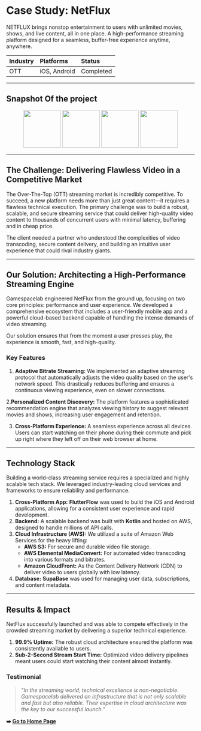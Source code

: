 # Case Study: NetFlux



NETFLUX brings nonstop entertainment to users with unlimited movies, shows, and live content, all in one place. A high-performance streaming platform designed for a seamless, buffer-free experience anytime, anywhere.

| **Industry** | **Platforms** | **Status** |
| :--- | :--- | :--- |
| OTT| iOS, Android| Completed |

---

## Snapshot Of the project

<p align = "center">
   <img src="https://cdn.discordapp.com/attachments/865420585437102090/1425192218460688415/image.png?ex=68e6b12f&is=68e55faf&hm=145719511edb70c6a0817fe42a4455325b7be0547bb711e67e483b26eb3ddc41&" height="100" width="100"/>
<img src="https://cdn.discordapp.com/attachments/865420585437102090/1425192646707646564/image.png?ex=68e6b195&is=68e56015&hm=3d688ab14f1e77ff6ba62b55472ef54e856dd31600c7231f87d7f5564bf197eb&" height="100" width="100"/>
<img src="https://cdn.discordapp.com/attachments/865420585437102090/1425192874663874570/image.png?ex=68e6b1cc&is=68e5604c&hm=e8b2b962bb424d26773ff67b855f81461280784b8fa7b404fd8d9b8ae6226f84&" height="100" width="100"/>
<img src="https://cdn.discordapp.com/attachments/865420585437102090/1425192950639624214/image.png?ex=68e6b1de&is=68e5605e&hm=0f02735cf5eff6d74e0b11d4f065d74461007eb4e8530015cd1465d2e0cf45e9&" height="100" width="100"/>
</p>

---
## The Challenge: Delivering Flawless Video in a Competitive Market

The Over-The-Top (OTT) streaming market is incredibly competitive. To succeed, a new platform needs more than just great content—it requires a flawless technical execution. The primary challenge was to build a robust, scalable, and secure streaming service that could deliver high-quality video content to thousands of concurrent users with minimal latency, buffering and in cheap price.

The client needed a partner who understood the complexities of video transcoding, secure content delivery, and building an intuitive user experience that could rival industry giants.

---

## Our Solution: Architecting a High-Performance Streaming Engine

Gamespacelab engineered NetFlux from the ground up, focusing on two core principles: performance and user experience. We developed a comprehensive ecosystem that includes a user-friendly mobile app and a powerful cloud-based backend capable of handling the intense demands of video streaming.

Our solution ensures that from the moment a user presses play, the experience is smooth, fast, and high-quality.


### Key Features

1. **Adaptive Bitrate Streaming:** We implemented an adaptive streaming protocol that automatically adjusts the video quality based on the user's network speed. This drastically reduces buffering and ensures a continuous viewing experience, even on slower connections.
   
2.**Personalized Content Discovery:** The platform features a sophisticated recommendation engine that analyzes viewing history to suggest relevant movies and shows, increasing user engagement and retention.

3. **Cross-Platform Experience:** A seamless experience across all devices. Users can start watching on their phone during their commute and pick up right where they left off on their web browser at home.


---

## Technology Stack

Building a world-class streaming service requires a specialized and highly scalable tech stack. We leveraged industry-leading cloud services and frameworks to ensure reliability and performance.

1. **Cross-Platform App:** **FlutterFlow** was used to build the iOS and Android applications, allowing for a consistent user experience and rapid development.
2. **Backend:** A scalable backend was built with **Kotlin** and hosted on AWS, designed to handle millions of API calls.
3. **Cloud Infrastructure (AWS):** We utilized a suite of Amazon Web Services for the heavy lifting:
    * **AWS S3:** For secure and durable video file storage.
    * **AWS Elemental MediaConvert:** For automated video transcoding into various formats and bitrates.
    * **Amazon CloudFront:** As the Content Delivery Network (CDN) to deliver video to users globally with low latency.
4. **Database:** **SupaBase** was used for managing user data, subscriptions, and content metadata.



---

## Results & Impact

NetFlux successfully launched and was able to compete effectively in the crowded streaming market by delivering a superior technical experience.

1. **99.9% Uptime:** The robust cloud architecture ensured the platform was consistently available to users.
2. **Sub-2-Second Stream Start Time:** Optimized video delivery pipelines meant users could start watching their content almost instantly.

### Testimonial

> *"In the streaming world, technical excellence is non-negotiable. Gamespacelab delivered an infrastructure that is not only scalable and fast but also reliable. Their expertise in cloud architecture was the key to our successful launch."*

**➡️ [Go to Home Page](https://github.com/jspybom/GamespaceLab-PortFolio)**
